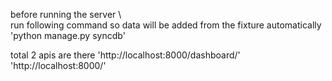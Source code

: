 before running the server \                                                                                   
run following command so data will be added from the fixture automatically
'python manage.py syncdb'

total 2 apis are there
      'http://localhost:8000/dashboard/'
      'http://localhost:8000/' 
